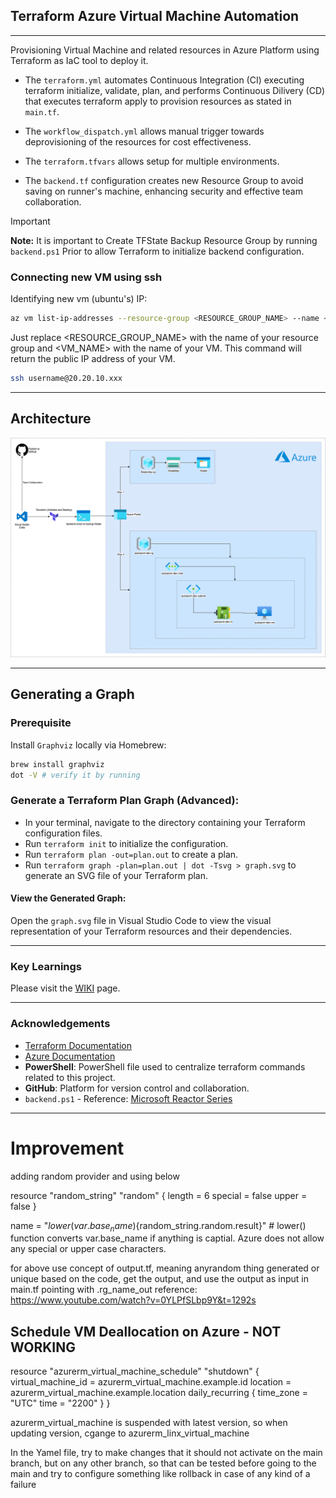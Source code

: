 ## Terraform Azure Virtual Machine Automation

---

Provisioning Virtual Machine and related resources in Azure Platform using Terraform as IaC tool to deploy it.

- The `terraform.yml` automates Continuous Integration (CI) executing terraform initialize, validate, plan, and performs Continuous Dilivery (CD) that executes terraform apply to provision resources as stated in `main.tf`.

- The `workflow_dispatch.yml` allows manual trigger towards deprovisioning of the resources for cost effectiveness.

- The `terraform.tfvars` allows setup for multiple environments.

- The `backend.tf` configuration creates new Resource Group to avoid saving on runner's machine, enhancing security and effective team collaboration.

> [!IMPORTANT]
> **Note:** It is important to Create TFState Backup Resource Group by running `backend.ps1` Prior to allow Terraform to initialize backend configuration.

### Connecting new VM using ssh

Identifying new vm (ubuntu's) IP:

```sh
az vm list-ip-addresses --resource-group <RESOURCE_GROUP_NAME> --name <VM_NAME> --query "[].virtualMachine.network.publicIpAddresses[0].ipAddress" --output tsv
```

Just replace <RESOURCE_GROUP_NAME> with the name of your resource group and <VM_NAME> with the name of your VM. This command will return the public IP address of your VM.


```bash
ssh username@20.20.10.xxx
```

---

## Architecture

![](images/architecture.png)

---

## Generating a Graph
### Prerequisite
Install `Graphviz` locally via Homebrew:

```bash
brew install graphviz
dot -V # verify it by running
```
### Generate a Terraform Plan Graph (Advanced):

- In your terminal, navigate to the directory containing your Terraform configuration files. 
- Run `terraform init` to initialize the configuration.
- Run `terraform plan -out=plan.out` to create a plan. 
- Run `terraform graph -plan=plan.out | dot -Tsvg > graph.svg` to generate an SVG file of your Terraform plan.

#### View the Generated Graph:

Open the `graph.svg` file in Visual Studio Code to view the visual representation of your Terraform resources and their dependencies.

---

### Key Learnings

Please visit the [WIKI](https://github.com/RScrafted/terraform-azure-vm-automation/wiki) page.

---

### Acknowledgements
- [Terraform Documentation](https://www.terraform.io/docs/providers/azurerm/)
- [Azure Documentation](https://docs.microsoft.com/en-us/azure/)
- **PowerShell**: PowerShell file used to centralize terraform commands related to this project.
- **GitHub**: Platform for version control and collaboration.
- `backend.ps1` - Reference: [Microsoft Reactor Series](https://developer.microsoft.com/en-us/reactor/series/S-1162/)

---


# Improvement
adding random provider and using below

resource "random_string" "random" {
    length = 6
    special = false
    upper = false
}

name = "${lower(var.base_name)}${random_string.random.result}" # lower() function converts var.base_name if anything is captial. Azure does not allow any special or upper case characters.

for above use concept of output.tf, meaning anyrandom thing generated or unique based on the code, get the output, and use the output as input in main.tf pointing with .rg_name_out
reference: https://www.youtube.com/watch?v=0YLPfSLbp9Y&t=1292s

## Schedule VM Deallocation on Azure - NOT WORKING
resource "azurerm_virtual_machine_schedule" "shutdown" {
  virtual_machine_id = azurerm_virtual_machine.example.id
  location           = azurerm_virtual_machine.example.location
  daily_recurring {
    time_zone = "UTC"
    time      = "2200"
  }
}


azurerm_virtual_machine is suspended with latest version, so when updating version, cgange to azurerm_linx_virtual_machine


In the Yamel file, try to make changes that it should not activate on the main branch, but on any other branch, so that can be tested before going to the main and try to configure something like rollback in case of any kind of a failure